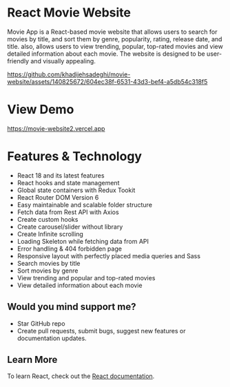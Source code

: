 # React Movie Website

Movie App is a React-based movie website that allows users to search for movies by title, and sort them by genre, popularity, rating, release date, and title. also, allows users to view trending, popular, top-rated movies and view detailed information about each movie. The website is designed to be user-friendly and visually appealing.





https://github.com/khadijehsadeghi/movie-website/assets/140825672/604ec38f-6531-43d3-bef4-a5db54c318f5







# View Demo

https://movie-website2.vercel.app

# Features & Technology

* React 18 and its latest features
* React hooks and state management
* Global state containers with Redux Tookit
* React Router DOM Version 6
* Easy maintainable and scalable folder structure
* Fetch data from Rest API with Axios
* Create custom hooks
* Create carousel/slider without library
* Create Infinite scrolling
* Loading Skeleton while fetching data from API
* Error handling & 404 forbidden page
* Responsive layout with perfectly placed media queries and Sass
* Search movies by title
* Sort movies by genre
* View trending and popular and top-rated movies
* View detailed information about each movie




## Would you mind support me?

* Star GitHub repo
* Create pull requests, submit bugs, suggest new features or documentation updates.

## Learn More

To learn React, check out the [React documentation](https://reactjs.org/).
